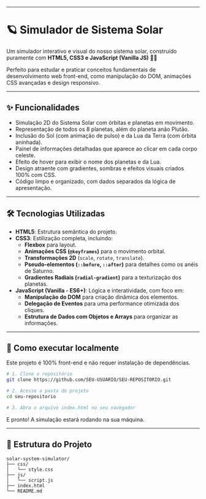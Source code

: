 
-----

# 🪐 Simulador de Sistema Solar

Um simulador interativo e visual do nosso sistema solar, construído puramente com **HTML5, CSS3 e JavaScript (Vanilla JS)** 🌌✨

Perfeito para estudar e praticar conceitos fundamentais de desenvolvimento web front-end, como manipulação do DOM, animações CSS avançadas e design responsivo.

-----

## ✨ Funcionalidades

  - Simulação 2D do Sistema Solar com órbitas e planetas em movimento.
  - Representação de todos os 8 planetas, além do planeta anão Plutão.
  - Inclusão do Sol (com animação de pulso) e da Lua da Terra (com órbita aninhada).
  - Painel de informações detalhadas que aparece ao clicar em cada corpo celeste.
  - Efeito de hover para exibir o nome dos planetas e da Lua.
  - Design atraente com gradientes, sombras e efeitos visuais criados 100% com CSS.
  - Código limpo e organizado, com dados separados da lógica de apresentação.

-----

## 🛠️ Tecnologias Utilizadas

  - **HTML5**: Estrutura semântica do projeto.
  - **CSS3**: Estilização completa, incluindo:
      - **Flexbox** para layout.
      - **Animações CSS (`@keyframes`)** para o movimento orbital.
      - **Transformações 2D** (`scale`, `rotate`, `translate`).
      - **Pseudo-elementos (`::before`, `::after`)** para detalhes como os anéis de Saturno.
      - **Gradientes Radiais (`radial-gradient`)** para a texturização dos planetas.
  - **JavaScript (Vanilla - ES6+)**: Lógica e interatividade, com foco em:
      - **Manipulação do DOM** para criação dinâmica dos elementos.
      - **Delegação de Eventos** para uma performance otimizada dos cliques.
      - **Estrutura de Dados com Objetos e Arrays** para organizar as informações.

-----

## 🚀 Como executar localmente

Este projeto é 100% front-end e não requer instalação de dependências.

```bash
# 1. Clone o repositório
git clone https://github.com/SEU-USUARIO/SEU-REPOSITORIO.git

# 2. Acesse a pasta do projeto
cd seu-repositorio

# 3. Abra o arquivo index.html no seu navegador
```

E pronto\! A simulação estará rodando na sua máquina.

-----

## 📂 Estrutura do Projeto

```
solar-system-simulator/
├── css/
│   └── style.css
├── js/
│   └── script.js
├── index.html
└── README.md
```
